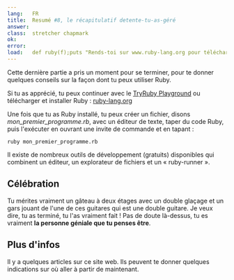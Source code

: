 ```yaml
---
lang:   FR
title:  Resumé #8, le récapitulatif detente-tu-as-géré
answer:
class:  stretcher chapmark
ok:
error:
load:   def ruby(f);puts "Rends-toi sur www.ruby-lang.org pour télécharger Ruby";end;class K;attr_reader :rb;end;mon_premier_programme=K.new
---
```


Cette dernière partie a pris un moment pour se terminer, pour te donner quelques conseils sur la façon dont tu peux utiliser Ruby.

Si tu as apprécié, tu peux continuer avec le <a href="/playground">TryRuby Playground</a> ou télécharger et installer Ruby : <a href="https://www.ruby-lang.org/fr/downloads/" target="_blank">ruby-lang.org</a>

Une fois que tu as Ruby installé, tu peux créer un fichier, disons _mon\_premier\_programme.rb_, avec un éditeur de texte, taper du code Ruby, puis l'exécuter en ouvrant une invite de commande et en tapant :

    ruby mon_premier_programme.rb

Il existe de nombreux outils de développement (gratuits) disponibles qui combinent un éditeur, un explorateur de fichiers et un « ruby-runner ».

## Célébration
Tu mérites vraiment un gâteau à deux étages avec un double glaçage et un gars jouant de l'une de ces guitares qui est une double guitare.
Je veux dire, tu as terminé, tu l'as vraiment fait ! Pas de doute là-dessus, tu es vraiment __la personne géniale que tu penses être__.

## Plus d'infos
Il y a quelques articles sur ce site web. Ils peuvent te donner quelques indications sur où aller à partir de maintenant.
